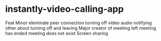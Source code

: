 # instantly-video-calling-app

Feat
    Minor
        eleminate peer connection
        turning off video audio
        notifying other about turning off and leaving
    Major
        creator of meeting left meeting has ended
        meeting does not exist
        Screen sharing